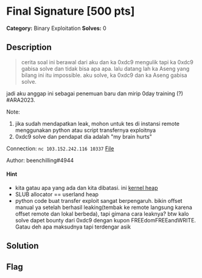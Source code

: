 # Final Signature [500 pts]

**Category:** Binary Exploitation
**Solves:** 0

## Description
>cerita soal ini berawal dari aku dan ka 0xdc9 mengulik tapi ka 0xdc9 gabisa solve dan tidak bisa apa apa.
lalu datang lah ka Aseng yang bilang ini itu impossible. aku solve, ka 0xdc9 dan ka Aseng gabisa solve.

jadi aku anggap ini sebagai penemuan baru dan mirip 0day training (?)
#ARA2023.

Note: 
1. jika sudah mendapatkan leak, mohon untuk tes di instansi remote menggunakan python atau script transfernya exploitnya
2. 0xdc9 solve dan pendapat dia adalah "my brain hurts"

Connection: `nc 103.152.242.116
  10337`
[File](https://drive.google.com/file/d/1RpZmVezhsJedEK3NQV0QWl2JZIEj5B8O/view?usp=share_link)

Author: beenchilling#4944

#### Hint
* kita gatau apa yang ada dan kita dibatasi. ini [kernel heap](https://www.youtube.com/watch?v=dZgvLbuJiQ4)
* SLUB allocator == userland heap
* python code buat transfer exploit sangat berpengaruh. bikin offset manual ya setelah berhasil leaking(tembak ke remote langsung karena offset remote dan lokal berbeda), tapi gimana cara leaknya? 
btw kalo solve dapet bounty dari 0xdc9 dengan kupon FREEdomFREEandWRITE. Gatau deh apa maksudnya tapi terdengar asik

## Solution

## Flag


